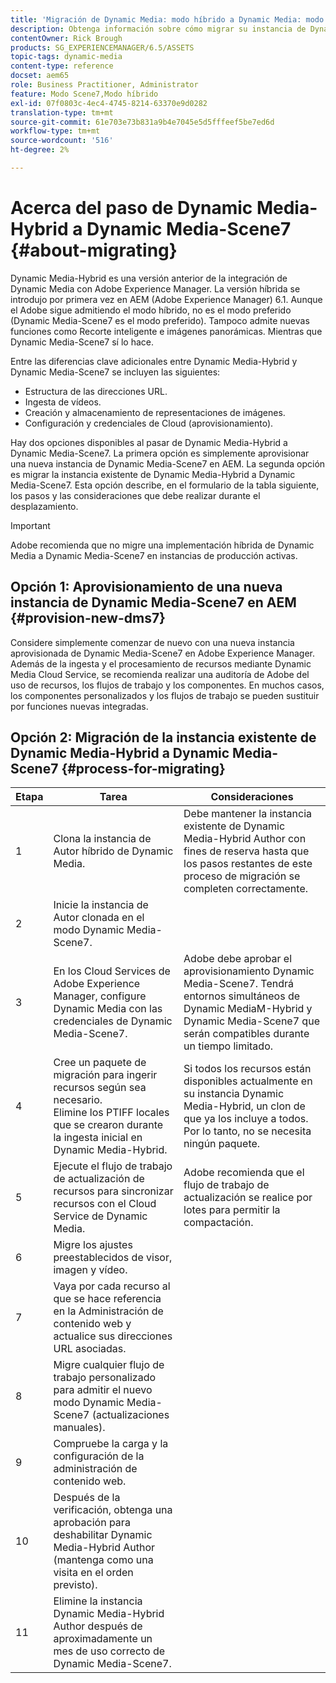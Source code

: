 ```yaml
---
title: 'Migración de Dynamic Media: modo híbrido a Dynamic Media: modo S7'
description: Obtenga información sobre cómo migrar su instancia de Dynamic Media - Modo híbrido a Dynamic Media - Modo S7
contentOwner: Rick Brough
products: SG_EXPERIENCEMANAGER/6.5/ASSETS
topic-tags: dynamic-media
content-type: reference
docset: aem65
role: Business Practitioner, Administrator
feature: Modo Scene7,Modo híbrido
exl-id: 07f0803c-4ec4-4745-8214-63370e9d0282
translation-type: tm+mt
source-git-commit: 61e703e73b831a9b4e7045e5d5fffeef5be7ed6d
workflow-type: tm+mt
source-wordcount: '516'
ht-degree: 2%

---
```


# Acerca del paso de Dynamic Media-Hybrid a Dynamic Media-Scene7 {#about-migrating}

Dynamic Media-Hybrid es una versión anterior de la integración de Dynamic Media con Adobe Experience Manager. La versión híbrida se introdujo por primera vez en AEM (Adobe Experience Manager) 6.1. Aunque el Adobe sigue admitiendo el modo híbrido, no es el modo preferido (Dynamic Media-Scene7 es el modo preferido). Tampoco admite nuevas funciones como Recorte inteligente e imágenes panorámicas. Mientras que Dynamic Media-Scene7 sí lo hace.

Entre las diferencias clave adicionales entre Dynamic Media-Hybrid y Dynamic Media-Scene7 se incluyen las siguientes:

* Estructura de las direcciones URL.
* Ingesta de vídeos.
* Creación y almacenamiento de representaciones de imágenes.
* Configuración y credenciales de Cloud (aprovisionamiento).

Hay dos opciones disponibles al pasar de Dynamic Media-Hybrid a Dynamic Media-Scene7. La primera opción es simplemente aprovisionar una nueva instancia de Dynamic Media-Scene7 en AEM. La segunda opción es migrar la instancia existente de Dynamic Media-Hybrid a Dynamic Media-Scene7. Esta opción describe, en el formulario de la tabla siguiente, los pasos y las consideraciones que debe realizar durante el desplazamiento.

>[!IMPORTANT]
>
>Adobe recomienda que no migre una implementación híbrida de Dynamic Media a Dynamic Media-Scene7 en instancias de producción activas.

## Opción 1: Aprovisionamiento de una nueva instancia de Dynamic Media-Scene7 en AEM {#provision-new-dms7}

Considere simplemente comenzar de nuevo con una nueva instancia aprovisionada de Dynamic Media-Scene7 en Adobe Experience Manager. Además de la ingesta y el procesamiento de recursos mediante Dynamic Media Cloud Service, se recomienda realizar una auditoría de Adobe del uso de recursos, los flujos de trabajo y los componentes. En muchos casos, los componentes personalizados y los flujos de trabajo se pueden sustituir por funciones nuevas integradas.

## Opción 2: Migración de la instancia existente de Dynamic Media-Hybrid a Dynamic Media-Scene7 {#process-for-migrating}

| Etapa | Tarea | Consideraciones |
|---|---|---|
| 1 | Clona la instancia de Autor híbrido de Dynamic Media. | Debe mantener la instancia existente de Dynamic Media-Hybrid Author con fines de reserva hasta que los pasos restantes de este proceso de migración se completen correctamente. |
| 2 | Inicie la instancia de Autor clonada en el modo Dynamic Media-Scene7. |  |
| 3 | En los Cloud Services de Adobe Experience Manager, configure Dynamic Media con las credenciales de Dynamic Media-Scene7. | Adobe debe aprobar el aprovisionamiento Dynamic Media-Scene7. Tendrá entornos simultáneos de Dynamic MediaM-Hybrid y Dynamic Media-Scene7 que serán compatibles durante un tiempo limitado. |
| 4 | Cree un paquete de migración para ingerir recursos según sea necesario.<br>Elimine los PTIFF locales que se crearon durante la ingesta inicial en Dynamic Media-Hybrid. | Si todos los recursos están disponibles actualmente en su instancia Dynamic Media-Hybrid, un clon de que ya los incluye a todos. Por lo tanto, no se necesita ningún paquete. |
| 5 | Ejecute el flujo de trabajo de actualización de recursos para sincronizar recursos con el Cloud Service de Dynamic Media. | Adobe recomienda que el flujo de trabajo de actualización se realice por lotes para permitir la compactación. |
| 6 | Migre los ajustes preestablecidos de visor, imagen y vídeo. |  |
| 7 | Vaya por cada recurso al que se hace referencia en la Administración de contenido web y actualice sus direcciones URL asociadas. |  |
| 8 | Migre cualquier flujo de trabajo personalizado para admitir el nuevo modo Dynamic Media-Scene7 (actualizaciones manuales). |  |
| 9 | Compruebe la carga y la configuración de la administración de contenido web. |  |
| 10 | Después de la verificación, obtenga una aprobación para deshabilitar Dynamic Media-Hybrid Author (mantenga como una visita en el orden previsto). |  |
| 11 | Elimine la instancia Dynamic Media-Hybrid Author después de aproximadamente un mes de uso correcto de Dynamic Media-Scene7. |  |
